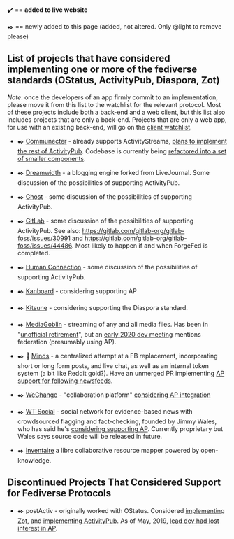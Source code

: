 :heavy_check_mark: == **added to live website**

:black_nib: == newly added to this page (added, not altered. Only @light to remove please)

## List of projects that have considered implementing one or more of the fediverse standards (OStatus, ActivityPub, Diaspora, Zot)

*Note*: once the developers of an app firmly commit to an implementation, please move it from this list to the watchlist for the relevant protocol. Most of these projects include both a back-end and a web client, but this list also includes projects that are only a back-end. Projects that are only a web app, for use with an existing back-end, will go on the [client watchlist](https://git.feneas.org/feneas/fediverse/wikis/watchlist-for-client-apps).

* :black_nib: [Communecter](https://github.com/pixelhumain/) - already supports ActivityStreams, [plans to implement the rest of ActivityPub](https://www.loomio.org/d/Y8kHSzPE/activitypub-as-a-decentralized-oae-infrastructure-/3). Codebase is currently being [refactored into a set of smaller components](https://www.loomio.org/d/Y8kHSzPE/activitypub-as-a-decentralized-oae-infrastructure-/19).

* :black_nib: [Dreamwidth](https://github.com/dreamwidth/dw-free/issues/2337) - a blogging engine forked from LiveJournal. Some discussion of the possibilities of supporting ActivityPub.

* :black_nib: [Ghost](https://forum.ghost.org/t/federate-over-activitypub/1989/15) - some discussion of the possibilities of supporting ActivityPub.

* :black_nib: [GitLab](https://gitlab.com/gitlab-org/gitlab-foss/issues/4013) - some discussion of the possibilities of supporting ActivityPub. See also: https://gitlab.com/gitlab-org/gitlab-foss/issues/30991 and https://gitlab.com/gitlab-org/gitlab-foss/issues/44486. Most likely to happen if and when ForgeFed is completed.

* :black_nib: [Human Connection](https://github.com/Human-Connection/Human-Connection/issues/114) - some discussion of the possibilities of supporting ActivityPub.

* :black_nib: [Kanboard](https://kanboard.discourse.group/t/federated-activity-streams-with-activitypub/85) - considering supporting AP

* :black_nib: [Kitsune](https://github.com/valerauko/kitsune/issues/14) - considering supporting the Diaspora standard.

* :black_nib: [MediaGoblin](https://issues.mediagoblin.org/ticket/5503) - streaming of any and all media files. Has been in "[unofficial retirement](https://news.ycombinator.com/item?id=19779594)", but an [early 2020 dev meeting](https://etherpad.wikimedia.org/p/mediagoblin-2020-02-15) mentions federation (presumably using AP).

* :black_nib: :tada: [Minds](https://gitlab.com/minds/engine/issues/183) - a centralized attempt at a FB replacement, incorporating short or long form posts, and live chat, as well as an internal token system (a bit like Reddit gold?). Have an unmerged PR implementing [AP support for following newsfeeds](https://gitlab.com/minds/engine/merge_requests/28).

* :black_nib: [WeChange](https://github.com/wechange-eg) - "collaboration platform" [considering AP integration](https://wechange.de/project/transition-connect-commons-api/note/aktuelles-zu-transition-connect/)

* :black_nib: [WT Social]() - social network for evidence-based news with crowdsourced flagging and fact-checking, founded by Jimmy Wales, who has said he's [considering supporting AP](https://twitter.com/jimmy_wales/status/1192447180725989376). Currently proprietary but Wales says source code will be released in future. 

* :black_nib: [Inventaire](https://github.com/inventaire/inventaire/issues/187) a libre collaborative resource mapper powered by open-knowledge.

## Discontinued Projects That Considered Support for Fediverse Protocols

* :black_nib: postActiv - originally worked with OStatus. Considered [implementing Zot](http://gitea.postactiv.com/postActiv/postActiv/issues/1), and [implementing ActivityPub](http://gitea.postactiv.com/postActiv/postActiv/issues/3). As of May, 2019, [lead dev had lost interest in AP](https://pinafore.social/statuses/102134006705360903).
